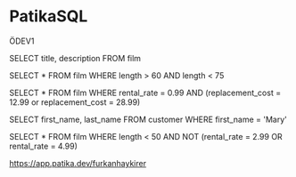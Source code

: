 # PatikaSQL
 ÖDEV1
 
SELECT title, description FROM film

SELECT * FROM film WHERE length > 60 AND length < 75

SELECT * FROM film WHERE rental_rate = 0.99 AND (replacement_cost = 12.99 or replacement_cost = 28.99)

SELECT first_name, last_name FROM customer WHERE first_name = 'Mary'

SELECT * FROM film WHERE length < 50 AND NOT (rental_rate = 2.99 OR rental_rate = 4.99)

https://app.patika.dev/furkanhaykirer
